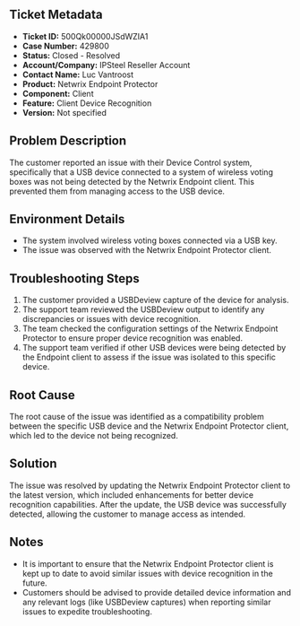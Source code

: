 ## Ticket Metadata
- **Ticket ID:** 500Qk00000JSdWZIA1
- **Case Number:** 429800
- **Status:** Closed - Resolved
- **Account/Company:** IPSteel Reseller Account
- **Contact Name:** Luc Vantroost
- **Product:** Netwrix Endpoint Protector
- **Component:** Client
- **Feature:** Client Device Recognition
- **Version:** Not specified

## Problem Description
The customer reported an issue with their Device Control system, specifically that a USB device connected to a system of wireless voting boxes was not being detected by the Netwrix Endpoint client. This prevented them from managing access to the USB device.

## Environment Details
- The system involved wireless voting boxes connected via a USB key.
- The issue was observed with the Netwrix Endpoint Protector client.

## Troubleshooting Steps
1. The customer provided a USBDeview capture of the device for analysis.
2. The support team reviewed the USBDeview output to identify any discrepancies or issues with device recognition.
3. The team checked the configuration settings of the Netwrix Endpoint Protector to ensure proper device recognition was enabled.
4. The support team verified if other USB devices were being detected by the Endpoint client to assess if the issue was isolated to this specific device.

## Root Cause
The root cause of the issue was identified as a compatibility problem between the specific USB device and the Netwrix Endpoint Protector client, which led to the device not being recognized.

## Solution
The issue was resolved by updating the Netwrix Endpoint Protector client to the latest version, which included enhancements for better device recognition capabilities. After the update, the USB device was successfully detected, allowing the customer to manage access as intended.

## Notes
- It is important to ensure that the Netwrix Endpoint Protector client is kept up to date to avoid similar issues with device recognition in the future.
- Customers should be advised to provide detailed device information and any relevant logs (like USBDeview captures) when reporting similar issues to expedite troubleshooting.
